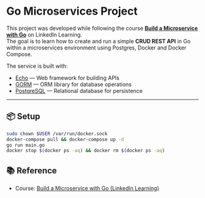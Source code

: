 # Go Microservices Project

This project was developed while following the course **[Build a Microservice with Go](https://www.linkedin.com/learning/build-a-microservice-with-go/go-for-microservices)** on LinkedIn Learning.  
The goal is to learn how to create and run a simple **CRUD REST API** in Go within a microservices environment using Postgres, Docker and Docker Compose.

The service is built with:
- [Echo](https://echo.labstack.com/) — Web framework for building APIs
- [GORM](https://gorm.io/) — ORM library for database operations
- [PostgreSQL](https://www.postgresql.org/) — Relational database for persistence

---

## 📦 Setup

```bash
sudo chown $USER /var/run/docker.sock
docker-compose pull && docker-compose up -d
go run main.go
docker stop $(docker ps -aq) && docker rm $(docker ps -aq)
```


## 📚 Reference

- Course: [Build a Microservice with Go (LinkedIn Learning)](https://www.linkedin.com/learning/build-a-microservice-with-go/go-for-microservices)
